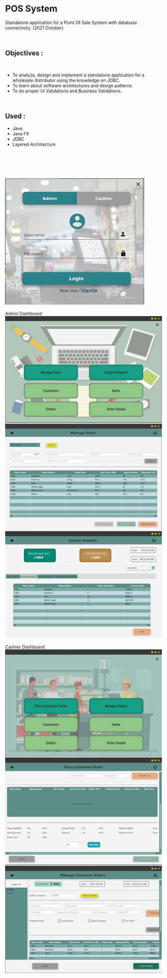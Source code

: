 # POS System

Standalone application for a Point Of Sale System with database connectivity. (2021 October)

<br>

## Objectives :

<br>

- To analyze, design and implement a standalone application for a wholesale distributor using the knowledge on JDBC.
- To learn about software architectures and design patterns.
- To do proper UI Validations and Business Validations.

<br>

## Used :

- Java
- Java FX
- JDBC
- Layered Architecture

<br>

#

<br>

<img src = "screenshots/img-01.png"> <br>
<br>
Admin Dashboard
<img src = "screenshots/img-02.png"> <br>
<img src = "screenshots/img-03.png"> <br>
<img src = "screenshots/img-04.png"> <br>
<br>
Cashier Dashboard
<img src = "screenshots/img-05.png"> <br>
<img src = "screenshots/img-06.png"> <br>
<img src = "screenshots/img-07.png">
